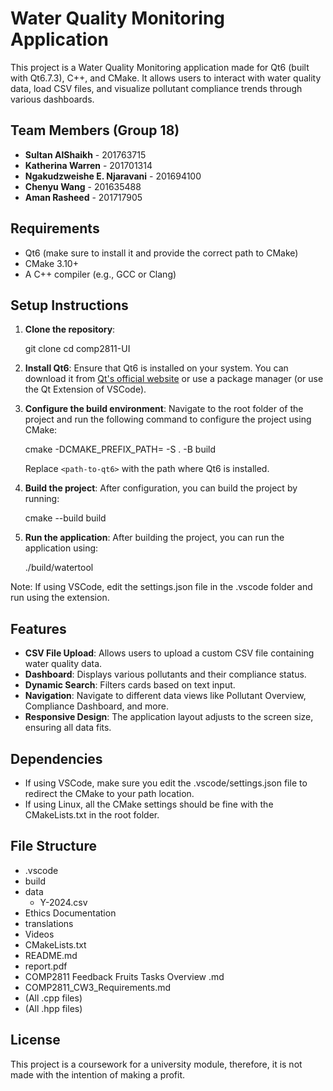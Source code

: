 
# Water Quality Monitoring Application

This project is a Water Quality Monitoring application made for Qt6 (built with Qt6.7.3), C++, and CMake. It allows users to interact with water quality data, load CSV files, and visualize pollutant compliance trends through various dashboards.

## Team Members (Group 18)

- **Sultan AlShaikh** - 201763715
- **Katherina Warren** - 201701314
- **Ngakudzweishe E. Njaravani** - 201694100
- **Chenyu Wang** - 201635488
- **Aman Rasheed** - 201717905

## Requirements

- Qt6 (make sure to install it and provide the correct path to CMake)
- CMake 3.10+ 
- A C++ compiler (e.g., GCC or Clang)

## Setup Instructions

1. **Clone the repository**:

   git clone <repository-url>
   cd comp2811-UI

2. **Install Qt6**:
   Ensure that Qt6 is installed on your system. You can download it from [Qt's official website](https://www.qt.io/download) or use a package manager (or use the Qt Extension of VSCode).

3. **Configure the build environment**:
   Navigate to the root folder of the project and run the following command to configure the project using CMake:

   cmake -DCMAKE_PREFIX_PATH=<path-to-qt6> -S . -B build

   Replace `<path-to-qt6>` with the path where Qt6 is installed.

4. **Build the project**:
   After configuration, you can build the project by running:

   cmake --build build

5. **Run the application**:
   After building the project, you can run the application using:

   ./build/watertool

Note: If using VSCode, edit the settings.json file in the .vscode folder and run using the extension.

## Features

- **CSV File Upload**: Allows users to upload a custom CSV file containing water quality data.
- **Dashboard**: Displays various pollutants and their compliance status.
- **Dynamic Search**: Filters cards based on text input.
- **Navigation**: Navigate to different data views like Pollutant Overview, Compliance Dashboard, and more.
- **Responsive Design**: The application layout adjusts to the screen size, ensuring all data fits.

## Dependencies

- If using VSCode, make sure you edit the .vscode/settings.json file to redirect the CMake to your path location.
- If using Linux, all the CMake settings should be fine with the CMakeLists.txt in the root folder.

## File Structure

- .vscode
- build
- data
    - Y-2024.csv
- Ethics Documentation
- translations
- Videos
- CMakeLists.txt
- README.md
- report.pdf
- COMP2811 Feedback Fruits Tasks Overview .md
- COMP2811_CW3_Requirements.md
- (All .cpp files)
- (All .hpp files)

## License

This project is a coursework for a university module, therefore, it is not made with the intention of making a profit.
